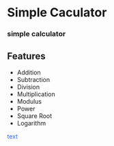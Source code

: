 
# Simple Caculator

### simple calculator


## Features

- Addition
- Subtraction
- Division
- Multiplication
- Modulus
- Power
- Square Root
- Logarithm

<span style="color: #3366ff;">text</span>
